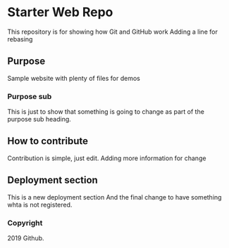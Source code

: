 # Starter Web Repo

This repository is for showing how Git and GitHub work
Adding a line for rebasing

## Purpose

Sample website with plenty of files for demos

### Purpose sub

This is just to show that something is going to change as part of the purpose sub heading.

## How to contribute

Contribution is simple, just edit.
Adding more information for change


## Deployment section
This is a new deployment section
And the final change to have something whta is not registered.


### Copyright

2019 Github.
